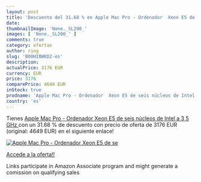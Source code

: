 ```yaml
---
layout: post
title: 'Descuento del 31.68 % en Apple Mac Pro - Ordenador  Xeon E5 de se'
date: 
thumbnailImage: 'None._SL200_'
images: [ 'None._SL200_' ]
comments: true
category: ofertas
author: ring
slug: 'B00HI8WKD2-es'
description:
actualPrice: 3176 EUR
currency: EUR
price: 3176
comparePrice: 4649 EUR
inStock: true
prodname: 'Apple Mac Pro - Ordenador  Xeon E5 de seis núcleos de Intel a 3 5 GHz '
country: 'es'
---
```


Tienes [Apple Mac Pro - Ordenador  Xeon E5 de seis núcleos de Intel a 3 5 GHz ](https://www.amazon.es/dp/B00HI8WKD2/?tag=tolees-21) con un 31.68 % de descuento con precio de oferta de 3176 EUR (original: 4649 EUR) en el siguiente enlace!

[![Apple Mac Pro - Ordenador  Xeon E5 de se](None._SL200_)](https://www.amazon.es/dp/B00HI8WKD2/?tag=tolees-21)

[Accede a la oferta!!](https://www.amazon.es/dp/B00HI8WKD2/?tag=tolees-21)

Links participate in Amazon Associate program and might generate a comission on qualifying sales


